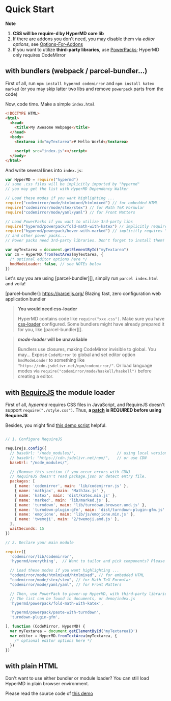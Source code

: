 # Quick Start

**Note**

1. **CSS will be require-d by HyperMD core lib**
2. If there are addons you don't need, you may disable them via *editor options*, see [Options-For-Addons][]
3. If you want to utilize **third-party libraries**, use [PowerPacks][]; HyperMD only requires CodeMirror



## with bundlers (webpack / parcel-bundler...)

First of all, run `npm install hypermd codemirror`
and `npm install katex marked` (or you may skip latter two libs and remove `powerpack` parts from the code)

Now, code time. Make a simple `index.html`

```html
<!DOCTYPE HTML>
<html>
  <head>
    <title>My Awesome Webpage</title>
  </head>
  <body>
    <textarea id="myTextarea"># Hello World</textarea>

    <script src="index.js"></script>
  </body>
</html>
```

And write several lines into `index.js`:

```js
var HyperMD = require("hypermd")
// some .css files will be implicitly imported by "hypermd"
// you may get the list with HyperMD Dependency Walker

// Load these modes if you want highlighting ...
require("codemirror/mode/htmlmixed/htmlmixed") // for embedded HTML
require("codemirror/mode/stex/stex") // for Math TeX Formular
require("codemirror/mode/yaml/yaml") // for Front Matters

// Load PowerPacks if you want to utilize 3rd-party libs
require("hypermd/powerpack/fold-math-with-katex") // implicitly requires "katex"
require("hypermd/powerpack/hover-with-marked") // implicitly requires "marked"
// and other power packs...
// Power packs need 3rd-party libraries. Don't forget to install them!

var myTextarea = document.getElementById("myTextarea")
var cm = HyperMD.fromTextArea(myTextarea, {
  /* optional editor options here */
  hmdModeLoader: false, // see NOTEs below
})
```

Let's say you are using [parcel-bundler][], simpily run `parcel index.html` and voila!

[parcel-bundler]: https://parceljs.org/  Blazing fast, zero configuration web application bundler

> **You would need css-loader**
>
> HyperMD contains code like `require("xxx.css")`. Make sure you have [css-loader](https://github.com/webpack-contrib/css-loader) configured.
> Some bundlers might have already prepared it for you, like [parcel-bundler][].

> ***mode-loader* will be unavaliable**
>
> Bundlers use closures, making CodeMirror invisible to global. You may...
> Expose `CodeMirror` to global and set editor option `hmdModeLoader` to something like `"https://cdn.jsdelivr.net/npm/codemirror/"`.
> Or load language modes via `require("codemirror/mode/haskell/haskell")` before creating a editor.



## with [RequireJS](http://requirejs.org/) the module loader

First of all, *hypermd* requires CSS files in JavaScript,
and RequireJS doesn't support `require("./style.css")`.
Thus, **a [patch](../demo/patch-requirejs.js) is REQUIRED before using RequireJS**

Besides, you might find [this demo script](../demo/index.js) helpful.

```js

// 1. Configure RequireJS

requirejs.config({
  // baseUrl: "/node_modules/",                  // using local version
  // baseUrl: "https://cdn.jsdelivr.net/npm/",   // or use CDN
  baseUrl: "/node_modules/",

  // (Remove this section if you occur errors with CDN)
  // RequireJS doesn't read package.json or detect entry file.
  packages: [
    { name: 'codemirror', main: 'lib/codemirror.js' },
    { name: 'mathjax', main: 'MathJax.js' },
    { name: 'katex', main: 'dist/katex.min.js' },
    { name: 'marked', main: 'lib/marked.js' },
    { name: 'turndown', main: 'lib/turndown.browser.umd.js' },
    { name: 'turndown-plugin-gfm', main: 'dist/turndown-plugin-gfm.js' },
    { name: 'emojione', main: 'lib/js/emojione.min.js' },
    { name: 'twemoji', main: '2/twemoji.amd.js' },
  ],
  waitSeconds: 15
})

// 2. Declare your main module

require([
  'codemirror/lib/codemirror',
  'hypermd/everything',  // Want to tailor and pick components? Please see demo/index.js

  // Load these modes if you want highlighting ...
  "codemirror/mode/htmlmixed/htmlmixed", // for embedded HTML
  "codemirror/mode/stex/stex", // for Math TeX Formular
  "codemirror/mode/yaml/yaml", // for Front Matters

  // Then, use PowerPack to power-up HyperMD, with third-party libraries
  // The list can be found in documents, or demo/index.js
  'hypermd/powerpack/fold-math-with-katex',

  'hypermd/powerpack/paste-with-turndown',
  'turndown-plugin-gfm',

], function (CodeMirror, HyperMD) {
  var myTextarea = document.getElementById('myTextareaID')
  var editor = HyperMD.fromTextArea(myTextarea, {
    /* optional editor options here */
  })
})

```




## with plain HTML

Don't want to use either bundler or module loader? You can still load HyperMD in plain browser environment.

Please read the source code of [this demo](./examples/ai1.html)





[options-for-addons]: ./options-for-addons.md
[PowerPacks]: ./powerpacks.md

